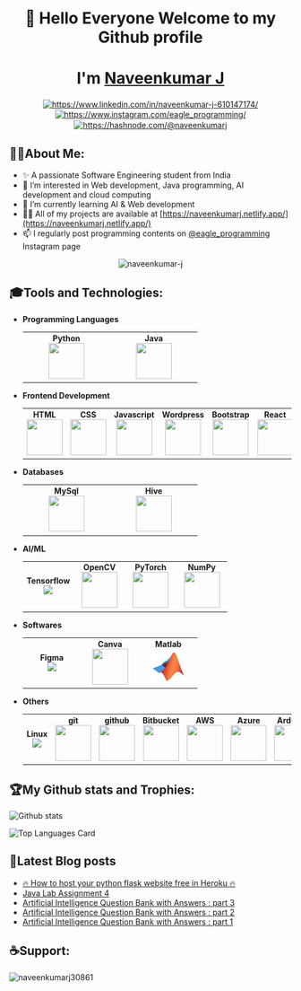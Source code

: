 <h1 align="center"> 👋 Hello Everyone Welcome to my Github profile</a>

<h1 align="center">I'm <a href="https://naveenkumarj.netlify.app/" >Naveenkumar J</a></h1>
<p align="center">
<a href="https://linkedin.com/in/naveenkumar-j-610147174/" target="blank"><img align="center" src="https://www.vectorlogo.zone/logos/linkedin/linkedin-icon.svg" alt="https://www.linkedin.com/in/naveenkumar-j-610147174/" height="30" width="40" /></a>
<a href="https://instagram.com/eagle_programming/" target="blank"><img align="center" src="https://raw.githubusercontent.com/rahuldkjain/github-profile-readme-generator/master/src/images/icons/Social/instagram.svg" alt="https://www.instagram.com/eagle_programming/" height="30" width="40" /></a>
<a href="https://hashnode.com/@naveenkumarj" target="blank"><img align="center" src="https://www.vectorlogo.zone/logos/hashnode/hashnode-icon.svg" alt="https://hashnode.com/@naveenkumarj" height="30" width="40" /></a>
</p>
 
 ## 👨‍💻About Me:
- ✨ A passionate Software Engineering student from India
- 🚀 I’m interested in Web development, Java programming, AI development and cloud computing 
- 🌱 I’m currently learning AI & Web development 
- 👨‍💻 All of my projects are available at [https://naveenkumarj.netlify.app/](https://naveenkumarj.netlify.app/)
- 📫 I regularly post programming contents on [@eagle_programming](https://www.instagram.com/eagle_programming/) Instagram page

<p align="center"> <img src="https://komarev.com/ghpvc/?username=naveenkumar-j&label=Profile%20views&color=green&style=flat" alt="naveenkumar-j" /> </p>




## 🎓Tools and Technologies:
- **Programming Languages**
	<center>
		<table>
			<tbody>
				<tr>
					<td width="25%" align="center">
						<span><strong>Python</strong></span><br/>
						<img height="64px" width="64px" src="https://cdn.svgporn.com/logos/python.svg">
					</td>
					<td width="25%" align="center">
						<span><strong>Java</strong></span><br/>
						<img height="64px" width="64px" src="https://cdn.svgporn.com/logos/java.svg">
					</td>
				</tr>
			</tbody>
		</table>
	</center>
- **Frontend Development**
	<center>
		<table>
			<tbody>
				<tr>
					<td align="center">
						<span><strong>HTML</strong></span><br/>
						<img height="64px" width="64px" src="https://cdn.svgporn.com/logos/html-5.svg">
					</td>
					<td align="center">
						<span><strong>CSS</strong></span><br/>
						<img height="64px" width="64px" src="https://cdn.svgporn.com/logos/css-3.svg">
					</td>
					<td align="center">
						<span><strong>Javascript</strong></span><br/>
						<img height="64px" width="64px" src="https://cdn.svgporn.com/logos/javascript.svg">
					</td>
					<td align="center">
						<span><strong>Wordpress</strong></span><br/>
						<img height="64px" width="64px" src="https://www.vectorlogo.zone/logos/wordpress/wordpress-icon.svg">
					</td>
					<td align="center">
						<span><strong>Bootstrap</strong></span><br/>
						<img height="64px" width="64px" src="https://cdn.svgporn.com/logos/bootstrap.svg">
					</td>
					<td align="center">
						<span><strong>React</strong></span><br/>
						<img height="64px" width="64px" src="https://cdn.svgporn.com/logos/react.svg">
					</td>
					<td  align="center">
						<span><strong>Wix</strong></span><br/>
						<img height="64px" width="64px" src="https://www.vectorlogo.zone/logos/wix/wix-icon.svg">
					</td>
				</tr>
			</tbody>
		</table>
	</center>
	
- **Databases**
	<center>
		<table>
			<tbody>
				<tr>
					<td width="25%" align="center">
						<span><strong>MySql</strong></span><br/>
						<img height="64px" width="64px" src="https://www.vectorlogo.zone/logos/mysql/mysql-horizontal.svg">
					</td>
					<td width="25%" align="center">
						<span><strong>Hive</strong></span><br/>
						<img height="64px" width="64px" src="https://www.vectorlogo.zone/logos/apache_hive/apache_hive-icon.svg">
					</td>
				</tr>
			</tbody>
		</table>
	</center>
 
 - **AI/ML**
	<center>
		<table>
			<tbody>
				<tr>
					<td width="25%" align="center">
						<span><strong>Tensorflow</strong></span><br/>
						<img src="https://www.vectorlogo.zone/logos/tensorflow/tensorflow-ar21.svg">
					</td>
					<td width="25%" align="center">
						<span><strong>OpenCV</strong></span><br/>
						<img height="64px" width="64px" src="https://www.vectorlogo.zone/logos/opencv/opencv-icon.svg">
					</td>
     <td width="25%" align="center">
						<span><strong>PyTorch</strong></span><br/>
						<img height="64px" width="64px" src="https://www.vectorlogo.zone/logos/pytorch/pytorch-icon.svg">
					</td>
      <td width="25%" align="center">
						<span><strong>NumPy</strong></span><br/>
						<img height="64px" width="64px" src="https://www.vectorlogo.zone/logos/numpy/numpy-icon.svg">
					</td>
				</tr>
			</tbody>
		</table>
	</center>
 
  - **Softwares**
	<center>
		<table>
			<tbody>
				<tr>
					<td width="25%" align="center">
						<span><strong>Figma</strong></span><br/>
						<img src="https://www.vectorlogo.zone/logos/figma/figma-icon.svg">
					</td>
					<td width="25%" align="center">
						<span><strong>Canva</strong></span><br/>
						<img height="64px" width="64px" src="https://www.vectorlogo.zone/logos/canva/canva-icon.svg">
					</td>
     <td width="25%" align="center">
						<span><strong>Matlab</strong></span><br/>
						<img height="64px" width="64px" src="https://github.com/devicons/devicon/blob/master/icons/matlab/matlab-original.svg">
					</td>
				</tr>
			</tbody>
		</table>
	</center>
 
 
 - **Others**
	<center>
		<table>
			<tbody>
				<tr>
					<td width="25%" align="center">
						<span><strong>Linux</strong></span><br/>
						<img src="https://www.vectorlogo.zone/logos/linux/linux-icon.svg">
					</td>
					<td width="25%" align="center">
						<span><strong>git</strong></span><br/>
						<img height="64px" width="64px" src="https://www.vectorlogo.zone/logos/git-scm/git-scm-icon.svg">
					</td>
     <td width="25%" align="center">
						<span><strong>github</strong></span><br/>
						<img height="64px" width="64px" src="https://www.vectorlogo.zone/logos/github/github-tile.svg">
					</td>
      <td width="25%" align="center">
						<span><strong>Bitbucket</strong></span><br/>
						<img height="64px" width="64px" src="https://www.vectorlogo.zone/logos/bitbucket/bitbucket-official.svg">
					</td>
      <td width="25%" align="center">
						<span><strong>AWS</strong></span><br/>
						<img height="64px" width="64px" src="https://www.vectorlogo.zone/logos/amazon_aws/amazon_aws-icon.svg">
					</td>
     <td width="25%" align="center">
						<span><strong>Azure</strong></span><br/>
						<img height="64px" width="64px" src="https://www.vectorlogo.zone/logos/microsoft_azure/microsoft_azure-icon.svg">
					</td>
     <td width="25%" align="center">
						<span><strong>Arduino</strong></span><br/>
						<img height="64px" width="64px" src="https://www.vectorlogo.zone/logos/arduino/arduino-icon.svg">
					</td>
     <td width="25%" align="center">
						<span><strong>Heroku</strong></span><br/>
						<img height="64px" width="64px" src="https://www.vectorlogo.zone/logos/heroku/heroku-icon.svg">
					</td>
     <td width="25%" align="center">
						<span><strong>Flask</strong></span><br/>
						<img height="64px" width="64px" src="https://www.vectorlogo.zone/logos/pocoo_flask/pocoo_flask-icon.svg">
					</td>
				</tr>
			</tbody>
		</table>
	</center>




## 🏆My Github stats and Trophies:

![Github stats](https://github-readme-stats.vercel.app/api?username=naveenkumar-j&theme=radical&show_icons=true&count_private=true)

![Top Languages Card](https://github-readme-stats.vercel.app/api/top-langs/?username=naveenkumar-j&theme=radical)




## 📕Latest Blog posts
<!-- BLOG-POST-LIST:START -->
- [🔥 How to host your python flask website free in Heroku 🔥](https://naveenkumarj.hashnode.dev/how-to-host-your-python-flask-website-free-in-heroku)
- [Java Lab Assignment 4](https://naveenkumarj.hashnode.dev/java-lab-assignment-4)
- [Artificial Intelligence Question Bank with Answers : part 3](https://naveenkumarj.hashnode.dev/artificial-intelligence-question-bank-with-answers-part-3)
- [Artificial Intelligence Question Bank with Answers : part 2](https://naveenkumarj.hashnode.dev/artificial-intelligence-question-bank-with-answers-part-2)
- [Artificial Intelligence Question Bank with Answers : part 1](https://naveenkumarj.hashnode.dev/artificial-intelligence-question-bank-with-answers-part-1)
<!-- BLOG-POST-LIST:END -->
 
## ☕️Support:
<p><a href="https://ko-fi.com/naveenkumarj30861"> <img align="left" src="https://cdn.ko-fi.com/cdn/kofi3.png?v=3" height="50" width="210" alt="naveenkumarj30861" /></a></p><br><br>



<!---
naveenkumar-j/naveenkumar-j is a ✨ special ✨ repository because its `README.md` (this file) appears on your GitHub profile.
You can click the Preview link to take a look at your changes.
--->
